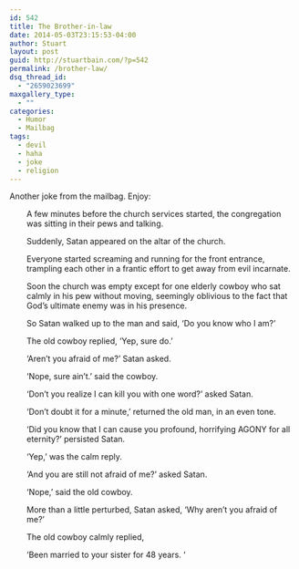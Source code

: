 ```yaml
---
id: 542
title: The Brother-in-law
date: 2014-05-03T23:15:53-04:00
author: Stuart
layout: post
guid: http://stuartbain.com/?p=542
permalink: /brother-law/
dsq_thread_id:
  - "2659023699"
maxgallery_type:
  - ""
categories:
  - Humor
  - Mailbag
tags:
  - devil
  - haha
  - joke
  - religion
---
```

Another joke from the mailbag. Enjoy:

<p style="padding-left: 30px">
  A few minutes before the church services started, the congregation was sitting in their pews and talking.
</p>

<p style="padding-left: 30px">
  Suddenly, Satan appeared on the altar of the church.
</p>

<p style="padding-left: 30px">
  Everyone started screaming and running for the front entrance, trampling each other in a frantic effort to get away from evil incarnate.
</p>

<p style="padding-left: 30px">
  Soon the church was empty except for one elderly cowboy who sat calmly in his pew without moving, seemingly oblivious to the fact that God&#8217;s ultimate enemy was in his presence.
</p>

<p style="padding-left: 30px">
  So Satan walked up to the man and said, &#8216;Do you know who I am?&#8217;
</p>

<p style="padding-left: 30px">
  The old cowboy replied, &#8216;Yep, sure do.&#8217;
</p>

<p style="padding-left: 30px">
  &#8216;Aren&#8217;t you afraid of me?&#8217; Satan asked.
</p>

<p style="padding-left: 30px">
  &#8216;Nope, sure ain&#8217;t.&#8217; said the cowboy.
</p>

<p style="padding-left: 30px">
  &#8216;Don&#8217;t you realize I can kill you with one word?&#8217; asked Satan.
</p>

<p style="padding-left: 30px">
  &#8216;Don&#8217;t doubt it for a minute,&#8217; returned the old man, in an even tone.
</p>

<p style="padding-left: 30px">
  &#8216;Did you know that I can cause you profound, horrifying AGONY for all eternity?&#8217; persisted Satan.
</p>

<p style="padding-left: 30px">
  &#8216;Yep,&#8217; was the calm reply.
</p>

<p style="padding-left: 30px">
  &#8216;And you are still not afraid of me?&#8217; asked Satan.
</p>

<p style="padding-left: 30px">
  &#8216;Nope,&#8217; said the old cowboy.
</p>

<p style="padding-left: 30px">
  More than a little perturbed, Satan asked, &#8216;Why aren&#8217;t you afraid of me?&#8217;
</p>

<p style="padding-left: 30px">
  The old cowboy calmly replied,
</p>

<p style="padding-left: 30px">
  &#8216;Been married to your sister for 48 years. &#8216;
</p>